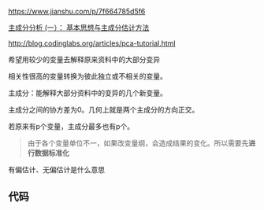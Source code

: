 https://www.jianshu.com/p/7f664785d5f6

[主成分分析 (一）： 基本思想与主成分估计方法](https://blog.csdn.net/qq_29831163/article/details/89577292)

http://blog.codinglabs.org/articles/pca-tutorial.html

希望用较少的变量去解释原来资料中的大部分变异

相关性很高的变量转换为彼此独立或不相关的变量。

主成分：能解释大部分资料中的变异的几个新变量。



主成分之间的协方差为0。几何上就是两个主成分的方向正交。



若原来有p个变量，主成分最多也有p个。

> 由于各个变量单位不一，如果改变量纲，会造成结果的变化。所以需要先**进行数据标准化**
>
> 

有偏估计、无偏估计是什么意思

## 代码

```python
```

